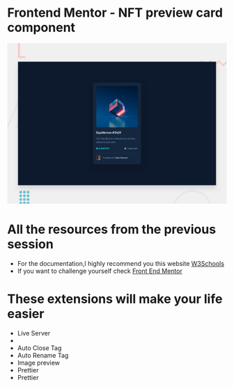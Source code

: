 
# Frontend Mentor - NFT preview card component

![Design preview for the NFT preview card component coding challenge](./design/desktop-preview.jpg)

<h1>All the resources from the previous session</h1>
<ul>
  <li>For the documentation,I highly recommend you this website <a href="https://www.w3schools.com/" >W3Schools<a></li>
  <li>If you want to challenge yourself check <a href="https://www.frontendmentor.io/challenges">Front End Mentor</a></li>
</ul>
<h1>These extensions will make your life easier</h1>
    <ul>
      <li>Live Server<li>
      <li>Auto Close Tag</li>
      <li>Auto Rename Tag</li>
      <li>Image preview</li>
      <li>Prettier</li>
      <li>Prettier</li>
    </ul>    

